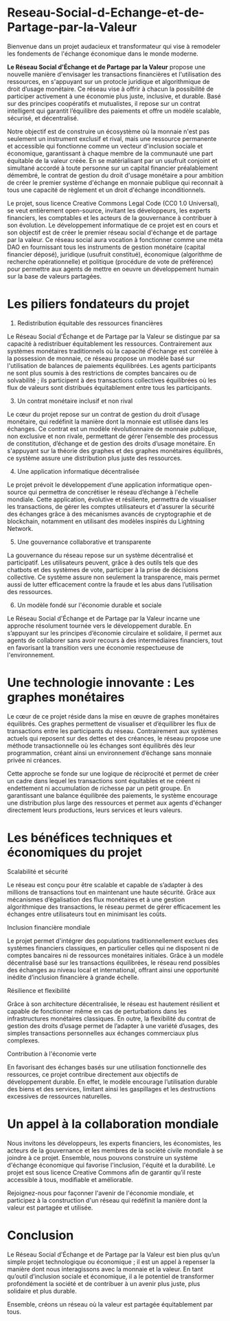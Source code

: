 # Reseau-Social-d-Echange-et-de-Partage-par-la-Valeur

Bienvenue dans un projet audacieux et transformateur qui vise à remodeler les fondements de l'échange économique dans le monde moderne. 

**Le Réseau Social d'Échange et de Partage par la Valeur** propose une nouvelle manière d'envisager les transactions financières et l'utilisation des ressources, en s'appuyant sur un protocle juridique et algorithmique de droit d’usage monétaire. Ce réseau vise à offrir à chacun la possibilité de participer activement à une économie plus juste, inclusive, et durable. Basé sur des principes coopératifs et mutualistes, il repose sur un contrat intelligent qui garantit l’équilibre des paiements et offre un modèle scalable, sécurisé, et décentralisé.

Notre objectif est de construire un écosystème où la monnaie n'est pas seulement un instrument exclusif et rival, mais une ressource permanente et accessible qui fonctionne comme un vecteur d'inclusion sociale et économique, garantissant à chaque membre de la communauté une part équitable de la valeur créée. En se matérialisant par un usufruit conjoint et simultané accordé à toute personne sur un capital financier préalablement démembré, le contrat de gestion du droit d'usage monétaire a pour ambition de créer le premier système d'échange en monnaie publique qui reconnait à tous une capacité de règlement et un droit d'échange inconditionnels.

Le projet, sous licence Creative Commons Legal Code (CC0 1.0 Universal), se veut entièrement open-source, invitant les développeurs, les experts financiers, les comptables et les acteurs de la gouvernance à contribuer à son évolution. Le développement informatique de ce projet est en cours et son objectif est de créer le premier réseau social d'échange et de partage par la valeur. Ce réseau social aura vocation à fonctionner comme une méta DAO en fournissant tous les instruments de gestion monétaire (capital financier déposé), juridique (usufruit constitué), économique (algorithme de recherche opérationnelle) et politique (procédure de vote de préférence) pour permettre aux agents de mettre en oeuvre un développement humain sur la base de valeurs partagées.

# Les piliers fondateurs du projet

1. Redistribution équitable des ressources financières

Le Réseau Social d'Échange et de Partage par la Valeur se distingue par sa capacité à redistribuer équitablement les ressources. Contrairement aux systèmes monétaires traditionnels où la capacité d'échange est corrélée à la possession de monnaie, ce réseau propose un modèle basé sur l'utilisation de balances de paiements équilibrées. Les agents participants ne sont plus soumis à des restrictions de comptes bancaires ou de solvabilité ; ils participent à des transactions collectives équilibrées où les flux de valeurs sont distribués équitablement entre tous les participants.

3. Un contrat monétaire inclusif et non rival

Le cœur du projet repose sur un contrat de gestion du droit d’usage monétaire, qui redéfinit la manière dont la monnaie est utilisée dans les échanges. Ce contrat est un modèle révolutionnaire de monnaie publique, non exclusive et non rivale, permettant de gérer l’ensemble des processus de constitution, d’échange et de gestion des droits d’usage monétaire​. En s'appuyant sur la théorie des graphes et des graphes monétaires équilibrés, ce système assure une distribution plus juste des ressources.

4. Une application informatique décentralisée

Le projet prévoit le développement d’une application informatique open-source qui permettra de concrétiser le réseau d’échange à l'échelle mondiale. Cette application, évolutive et résiliente, permettra de visualiser les transactions, de gérer les comptes utilisateurs et d'assurer la sécurité des échanges grâce à des mécanismes avancés de cryptographie et de blockchain, notamment en utilisant des modèles inspirés du Lightning Network​.

5. Une gouvernance collaborative et transparente

La gouvernance du réseau repose sur un système décentralisé et participatif. Les utilisateurs peuvent, grâce à des outils tels que des chatbots et des systèmes de vote, participer à la prise de décisions collective. Ce système assure non seulement la transparence, mais permet aussi de lutter efficacement contre la fraude et les abus dans l’utilisation des ressources​.

6. Un modèle fondé sur l'économie durable et sociale

Le Réseau Social d'Échange et de Partage par la Valeur incarne une approche résolument tournée vers le développement durable. En s’appuyant sur les principes d’économie circulaire et solidaire, il permet aux agents de collaborer sans avoir recours à des intermédiaires financiers, tout en favorisant la transition vers une économie respectueuse de l'environnement​.

# Une technologie innovante : Les graphes monétaires

Le cœur de ce projet réside dans la mise en œuvre de graphes monétaires équilibrés. Ces graphes permettent de visualiser et d’équilibrer les flux de transactions entre les participants du réseau. Contrairement aux systèmes actuels qui reposent sur des dettes et des créances, le réseau propose une méthode transactionnelle où les échanges sont équilibrés dès leur programmation, créant ainsi un environnement d’échange sans monnaie privée ni créances​.

Cette approche se fonde sur une logique de réciprocité et permet de créer un cadre dans lequel les transactions sont équitables et ne créent ni endettement ni accumulation de richesse par un petit groupe. En garantissant une balance équilibrée des paiements, le système encourage une distribution plus large des ressources et permet aux agents d'échanger directement leurs productions, leurs services et leurs valeurs​.

# Les bénéfices techniques et économiques du projet

Scalabilité et sécurité

Le réseau est conçu pour être scalable et capable de s’adapter à des millions de transactions tout en maintenant une haute sécurité. Grâce aux mécanismes d’égalisation des flux monétaires et à une gestion algorithmique des transactions, le réseau permet de gérer efficacement les échanges entre utilisateurs tout en minimisant les coûts​.

Inclusion financière mondiale

Le projet permet d'intégrer des populations traditionnellement exclues des systèmes financiers classiques, en particulier celles qui ne disposent ni de comptes bancaires ni de ressources monétaires initiales. Grâce à un modèle décentralisé basé sur les transactions équilibrées, le réseau rend possibles des échanges au niveau local et international, offrant ainsi une opportunité inédite d’inclusion financière à grande échelle​.

Résilience et flexibilité

Grâce à son architecture décentralisée, le réseau est hautement résilient et capable de fonctionner même en cas de perturbations dans les infrastructures monétaires classiques. En outre, la flexibilité du contrat de gestion des droits d’usage permet de l’adapter à une variété d’usages, des simples transactions personnelles aux échanges commerciaux plus complexes.

Contribution à l'économie verte

En favorisant des échanges basés sur une utilisation fonctionnelle des ressources, ce projet contribue directement aux objectifs de développement durable. En effet, le modèle encourage l’utilisation durable des biens et des services, limitant ainsi les gaspillages et les destructions excessives de ressources naturelles​.

# Un appel à la collaboration mondiale

Nous invitons les développeurs, les experts financiers, les économistes, les acteurs de la gouvernance et les membres de la société civile mondiale à se joindre à ce projet. Ensemble, nous pouvons construire un système d'échange économique qui favorise l'inclusion, l'équité et la durabilité. Le projet est sous licence Creative Commons afin de garantir qu’il reste accessible à tous, modifiable et améliorable.

Rejoignez-nous pour façonner l'avenir de l'économie mondiale, et participez à la construction d'un réseau qui redéfinit la manière dont la valeur est partagée et utilisée.

# Conclusion

Le Réseau Social d'Échange et de Partage par la Valeur est bien plus qu’un simple projet technologique ou économique ; il est un appel à repenser la manière dont nous interagissons avec la monnaie et la valeur. En tant qu’outil d’inclusion sociale et économique, il a le potentiel de transformer profondément la société et de contribuer à un avenir plus juste, plus solidaire et plus durable.

Ensemble, créons un réseau où la valeur est partagée équitablement par tous.
